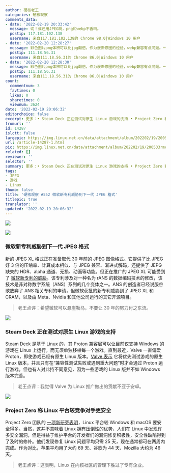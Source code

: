 ```yaml
---
author: 硬核老王
categories: 硬核观察
comments_data:
- date: '2022-02-19 20:33:42'
  message: 切！谁还用JPEG啊，png和webp不香吗。
  postip: 117.181.102.138
  username: 来自117.181.102.138的 Chrome 98.0|Windows 10 用户
- date: '2022-02-20 12:28:27'
  message: 彩色图片png体积可以比jpg翻倍，作为漫画修图的经验，webp兼容有点问题。一般遵循逻辑是彩图jpg黑白图png
  postip: 111.18.56.31
  username: 来自111.18.56.31的 Chrome 86.0|Windows 10 用户
- date: '2022-02-20 12:28:30'
  message: 彩色图片png体积可以比jpg翻倍，作为漫画修图的经验，webp兼容有点问题。一般遵循逻辑是彩图jpg黑白图png
  postip: 111.18.56.31
  username: 来自111.18.56.31的 Chrome 86.0|Windows 10 用户
count:
  commentnum: 3
  favtimes: 0
  likes: 0
  sharetimes: 0
  viewnum: 3624
date: '2022-02-19 20:06:32'
editorchoice: false
excerpt: 更多：• Steam Deck 正在测试对原生 Linux 游戏的支持 • Project Zero 称 Linux 平台较竞争对手更安全
fromurl: ''
id: 14287
islctt: false
largepic: https://img.linux.net.cn/data/attachment/album/202202/19/200533rme01teuz5ggtmg5.jpg
url: /article-14287-1.html
pic: https://img.linux.net.cn/data/attachment/album/202202/19/200533rme01teuz5ggtmg5.jpg.thumb.jpg
related: []
reviewer: ''
selector: ''
summary: 更多：• Steam Deck 正在测试对原生 Linux 游戏的支持 • Project Zero 称 Linux 平台较竞争对手更安全
tags:
- JPEG
- 游戏
- Linux
thumb: false
title: '硬核观察 #552 微软新专利威胁到下一代 JPEG 格式'
titlepic: true
translator: ''
updated: '2022-02-19 20:06:32'
---
```


![](/data/attachment/album/202202/19/200533rme01teuz5ggtmg5.jpg)


![](/data/attachment/album/202202/19/200546hvwvn3inkny4kky4.jpg)


### 微软新专利威胁到下一代 JPEG 格式


新的 JPEG XL 格式正在准备取代 30 年前的 JPEG 图像格式。它提供了比 JPEG 好 3 倍的压缩率、计算成本相似、与 JPEG 兼容、渐进式解码，还提供了 JEPG 缺失的 HDR、alpha 通道、无损、动画等功能。但正在推广的 JPEG XL 可能受到了 [微软新专利的威胁](https://www.theregister.com/2022/02/17/microsoft_ans_patent/)。该专利涉及对一种名为 rANS 的数据编码技术的修改，该技术是非对称数字系统（ANS）系列的几个变体之一。ANS 的创造者已经说服谷歌放弃了 ANS 相关专利的申请，但微软获批的新专利威胁到了 JPEG XL 和 CRAM，以及由 Meta、Nvidia 和其他公司运行的其它开源项目。



> 
> 老王点评：希望微软可以悬崖勒马，不要让 30 年的努力付之东流。
> 
> 
> 


![](/data/attachment/album/202202/19/200555jnqtq7fxr77n9gfs.jpg)


### Steam Deck 正在测试对原生 Linux 游戏的支持


Steam Deck 是基于 Linux 的，其 Proton 兼容层可以让目前仅支持 Windows 的游戏在 Linux 上运行，而无须单独移植每一个游戏。直到最近，Valve 一直偏爱 Proton，即使游戏已经有原生 Linux 版本。[Valve 表示](https://www.pcgamer.com/valve-is-testing-native-linux-ports-for-the-steam-deck-in-addition-to-proton/) 它将优先测试游戏的原生 Linux 版本，并且只有在“兼容性测试失败或遇到重大问题”时才会通过 Proton 运行游戏。但也有人对此持不同意见，因为一些游戏的 Linux 版并不如 Windows 版本完善。



> 
> 老王点评：我觉得 Valve 为 Linux 推广做出的贡献不亚于安卓。
> 
> 
> 


![](/data/attachment/album/202202/19/200619egkl4dffdjwcoild.jpg)


### Project Zero 称 Linux 平台较竞争对手更安全


Project Zero 团队的 [一项新研究表明](https://www.zdnet.com/article/google-project-zero-finds-linux-developers-patch-security-holes-faster-than-anyone-else/)，Linux 平台较 Windows 和 macOS 要安全得多。当然，这并不意味着 Linux 拥有压倒性的优势，人们在 Linux 中发现许多安全漏洞，但是得益于维护平台的开发者们的漏洞修复积极性，安全性缺陷得到了及时的修补。他们发现修复 Linux 问题平均只需 25 天，现在通常都可在两周内完成。作为对比，苹果平均用了大约 69 天、谷歌为 44 天、Mozilla 大约为 46 天。



> 
> 老王点评：这表明，Linux 在内核社区的管理下胜过了专有企业。
> 
> 
>